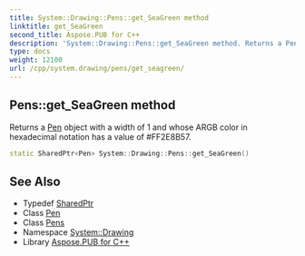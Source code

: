 ```yaml
---
title: System::Drawing::Pens::get_SeaGreen method
linktitle: get_SeaGreen
second_title: Aspose.PUB for C++
description: 'System::Drawing::Pens::get_SeaGreen method. Returns a Pen object with a width of 1 and whose ARGB color in hexadecimal notation has a value of #FF2E8B57 in C++.'
type: docs
weight: 12100
url: /cpp/system.drawing/pens/get_seagreen/
---
```

## Pens::get_SeaGreen method


Returns a [Pen](../../pen/) object with a width of 1 and whose ARGB color in hexadecimal notation has a value of #FF2E8B57.

```cpp
static SharedPtr<Pen> System::Drawing::Pens::get_SeaGreen()
```

## See Also

* Typedef [SharedPtr](../../../system/sharedptr/)
* Class [Pen](../../pen/)
* Class [Pens](../)
* Namespace [System::Drawing](../../)
* Library [Aspose.PUB for C++](../../../)
